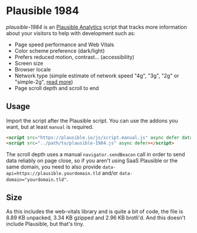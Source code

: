 # Plausible 1984

*plausible-1984* is an [Plausible Analytics](https://plausible.io) script that tracks more information about your visitors to help with development such as:

- Page speed performance and Web Vitals
- Color scheme preference (dark/light)
- Prefers reduced motion, contrast... (accessibility)
- Screen size
- Browser locale
- Network type (simple estimate of network speed "4g", "3g", "2g" or "simple-2g", [read more](https://developer.mozilla.org/en-US/docs/Web/API/NetworkInformation/effectiveType))
- Page scroll depth and scroll to end

## Usage

Import the script after the Plausible script.
You can use the addons you want, but at least `manual` is required.

```html
<script src="https://plausible.io/js/script.manual.js" async defer data-domain="yourdomain.tld"></script>
<script src="../path/to/plausible-1984.js" async defer></script>
```

The scroll depth uses a manual `navigator.sendBeacon` call in order to send data reliably on page close, so if you aren't using SaaS Plausible or the same domain, you need to also provide `data-api=https://plausible.yourdomain.tld` and/or `data-domain="yourdomain.tld"`.

## Size

As this includes the web-vitals library and is quite a bit of code, the file is 8.89 KB unpacked, 3.34 KB gzipped and 2.96 KB brotli'd. And this doesn't include Plausible, but that's tiny.